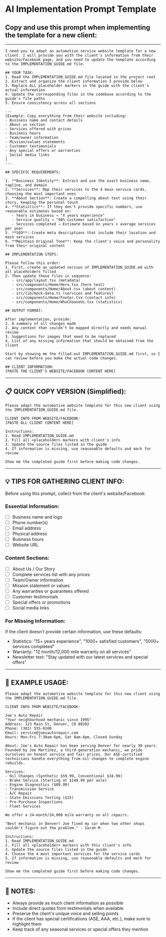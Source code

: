 # AI Implementation Prompt Template

## Copy and use this prompt when implementing the template for a new client:

---

```
I need you to adapt an automotive service website template for a new client. I will provide you with the client's information from their website/Facebook page, and you need to update the template according to the IMPLEMENTATION_GUIDE.md file.

## YOUR TASK:
1. Read the IMPLEMENTATION_GUIDE.md file located in the project root
2. Extract and organize the client information I provide below
3. Replace ALL placeholder markers in the guide with the client's actual information
4. Update the corresponding files in the codebase according to the guide's file paths
5. Ensure consistency across all sections

---
[Example: Copy everything from their website including:
- Business name and contact details
- About us section
- Services offered with prices
- Business hours
- Team/owner information
- Mission/values statements
- Customer testimonials
- Any special offers or warranties
- Social media links
]
---

## SPECIFIC REQUIREMENTS:

1. **Business Identity**: Extract and use the exact business name, tagline, and domain
2. **Services**: Map their services to the 4 main service cards, choosing the most important ones
3. **About Section**: Create a compelling about text using their story, keeping the personal touch
4. **Statistics**: If they don't provide specific numbers, use reasonable estimates based on:
   - Years in business → "X years experience"
   - Service quality → "98% customer satisfaction"
   - Services completed → Estimate based on years × average services per year
5. **SEO**: Create meta descriptions that include their location and main services
6. **Maintain Original Tone**: Keep the client's voice and personality from their original content

## IMPLEMENTATION STEPS:

Please follow this order:
1. First, create an updated version of IMPLEMENTATION_GUIDE.md with all placeholders filled
2. Then update these files in sequence:
   - src/app/layout.tsx (metadata)
   - src/components/Home/Hero.tsx (hero text)
   - src/components/Home/About.tsx (about content)
   - src/lib/mock-data.ts (services and features)
   - src/components/Home/Footer.tsx (contact info)
   - src/components/Home/WhoChooseUs.tsx (statistics)

## OUTPUT FORMAT:

After implementation, provide:
1. A summary of all changes made
2. Any content that couldn't be mapped directly and needs manual review
3. Suggestions for images that need to be replaced
4. List of any missing information that should be obtained from the client

Start by showing me the filled-out IMPLEMENTATION_GUIDE.md first, so I can review before you make the actual code changes.

## CLIENT INFORMATION:
[PASTE THE CLIENT'S WEBSITE/FACEBOOK CONTENT HERE]

```

---

## 📋 QUICK COPY VERSION (Simplified):

```
Please adapt the automotive website template for this new client using the IMPLEMENTATION_GUIDE.md file.

CLIENT INFO FROM WEBSITE/FACEBOOK:
[PASTE ALL CLIENT CONTENT HERE]

Instructions:
1. Read IMPLEMENTATION_GUIDE.md
2. Fill all <placeholder> markers with client's info
3. Update the source files listed in the guide
4. If information is missing, use reasonable defaults and mark for review

Show me the completed guide first before making code changes.
```

---

## 💡 TIPS FOR GATHERING CLIENT INFO:

Before using this prompt, collect from the client's website/Facebook:

### Essential Information:
- [ ] Business name and logo
- [ ] Phone number(s)
- [ ] Email address
- [ ] Physical address
- [ ] Business hours
- [ ] Website URL

### Content Sections:
- [ ] About Us / Our Story
- [ ] Complete services list with any prices
- [ ] Team/Owner information
- [ ] Mission statement or values
- [ ] Any warranties or guarantees offered
- [ ] Customer testimonials
- [ ] Special offers or promotions
- [ ] Social media links

### For Missing Information:
If the client doesn't provide certain information, use these defaults:
- Statistics: "15+ years experience", "1000+ satisfied customers", "5000+ services completed"
- Warranty: "12 month/12,000 mile warranty on all services"
- Newsletter text: "Stay updated with our latest services and special offers"

---

## 🎯 EXAMPLE USAGE:

```
Please adapt the automotive website template for this new client using the IMPLEMENTATION_GUIDE.md file.

CLIENT INFO FROM WEBSITE/FACEBOOK:

Joe's Auto Repair
"Your neighborhood mechanic since 1995"
Address: 123 Main St, Denver, CO 80202
Phone: (303) 555-0100
Email: service@joesautorepair.com
Hours: Mon-Fri 7:30am-6pm, Sat 8am-4pm, Closed Sunday

About: Joe's Auto Repair has been serving Denver for nearly 30 years. Founded by Joe Martinez, a third-generation mechanic, we pride ourselves on honest service and fair prices. Our ASE-certified technicians handle everything from oil changes to complete engine rebuilds.

Services:
- Oil Changes (Synthetic $59.99, Conventional $34.99)
- Brake Service (Starting at $149.99 per axle)
- Engine Diagnostics ($89.99)
- Transmission Service
- A/C Repair
- State Emissions Testing ($25)
- Pre-Purchase Inspections
- Fleet Services

We offer a 24-month/24,000 mile warranty on all repairs.

"Best mechanic in Denver! Joe fixed my car when two other shops couldn't figure out the problem." - Sarah M.

Instructions:
1. Read IMPLEMENTATION_GUIDE.md
2. Fill all <placeholder> markers with this client's info
3. Update the source files listed in the guide
4. Choose the 4 most important services for the service cards
5. If information is missing, use reasonable defaults and mark for review

Show me the completed guide first before making code changes.
```

---

## 📝 NOTES:
- Always provide as much client information as possible
- Include direct quotes from testimonials when available
- Preserve the client's unique voice and selling points
- If the client has special certifications (ASE, AAA, etc.), make sure to highlight them
- Keep track of any seasonal services or special offers they mention